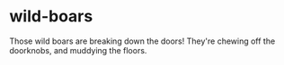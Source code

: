 # wild-boars
Those wild boars are breaking down the doors!
They're chewing off the doorknobs, and muddying the floors.
  
